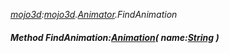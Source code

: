 _[mojo3d](../../modules/mojo3d/mojo3d-module.md):[mojo3d](../../modules/mojo3d/mojo3d-module.md).[Animator](../../modules/mojo3d/mojo3d-animator.md).FindAnimation_
##### Method FindAnimation:[Animation](../../modules/mojo3d/mojo3d-animation.md)( name:[String](../../modules/wonkey/wonkey-types-string.md) )
